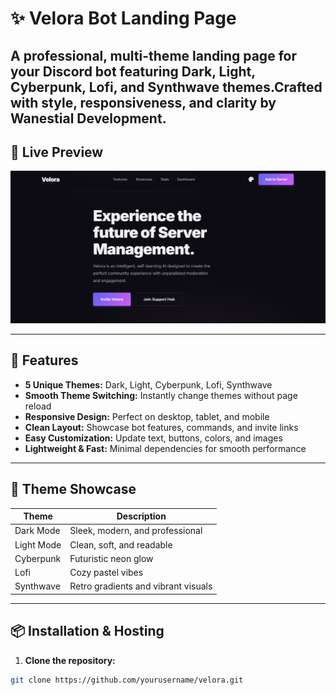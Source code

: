 # ✨ Velora Bot Landing Page

A **professional, multi-theme landing page** for your Discord bot featuring **Dark, Light, Cyberpunk, Lofi, and Synthwave** themes.Crafted with style, responsiveness, and clarity by **Wanestial Development**.
---

## 🌟 Live Preview

![Velora Preview](preview.png)  

---

## 🚀 Features

- **5 Unique Themes:** Dark, Light, Cyberpunk, Lofi, Synthwave  
- **Smooth Theme Switching:** Instantly change themes without page reload  
- **Responsive Design:** Perfect on desktop, tablet, and mobile  
- **Clean Layout:** Showcase bot features, commands, and invite links  
- **Easy Customization:** Update text, buttons, colors, and images  
- **Lightweight & Fast:** Minimal dependencies for smooth performance  

---

## 🎨 Theme Showcase

| Theme        | Description                                   |
|--------------|-----------------------------------------------|
| Dark Mode    | Sleek, modern, and professional               |
| Light Mode   | Clean, soft, and readable                     |
| Cyberpunk    | Futuristic neon glow                          |
| Lofi         | Cozy pastel vibes                             |
| Synthwave    | Retro gradients and vibrant visuals           |

---

## 📦 Installation & Hosting

1. **Clone the repository:**
```bash
git clone https://github.com/yourusername/velora.git
